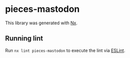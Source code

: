 # pieces-mastodon

This library was generated with [Nx](https://nx.dev).

## Running lint

Run `nx lint pieces-mastodon` to execute the lint via [ESLint](https://eslint.org/).
